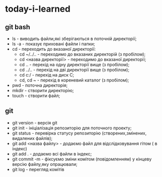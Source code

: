 # today-i-learned
## git bash
- ls - виводить файли,які зберігаються в поточній директорії;
- ls -a - показує приховані файли і папки;
- cd - переходить до вказаної директорії:
    - cd ~/../.. - переходимо до вказаних директорій (з пробілом);
    - cd <назва директорії> - переходимо до вказаної директорії;
    - cd  .. - перехід на одну директорії вище (з пробілом);
    - cd  ../.. - перехід на дві директорії вище (з пробілом);
    - сd c:/ - перехід на диск С;
    - cd, cd ~ - перехід в кореневий каталог (з пробілом);
 - pwd - поточна директорія;
 - mkdir - створити директорію;
 - touch - створити файл;

## git
- git version - версія git
- git init - ініціалізація репозиторію для поточного проекту;
- git status - перевірка статусу репозиторію (створених,змінених, видалених файлів);
- git add <назва файлу> - додаємо файл для відслідковування гітом ( в індекс)
- git add . - додаємо всі файли в індекс;
- git commit -m - фіксуємо зміни комітом (повідомленням) у кінцеву версію файлу,яку опрацювали;
- git log - перегляд комітів
